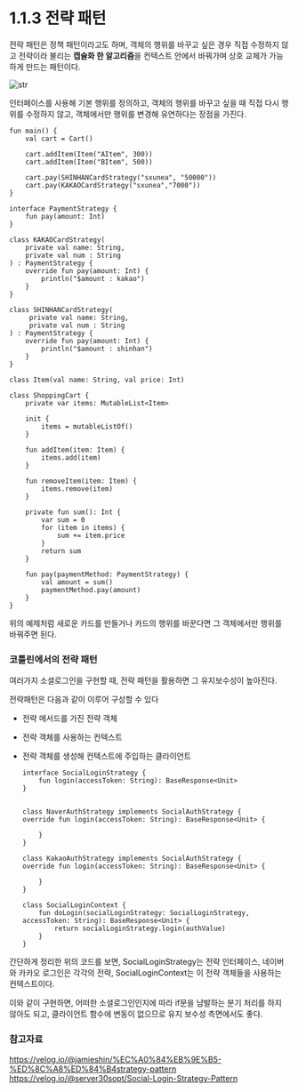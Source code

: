 # 1.1.3 전략 패턴
전략 패턴은 정책 패턴이라고도 하며, 객체의 행위를 바꾸고 싶은 경우 직접 수정하지 않고 전략이라 불리는 **캡슐화 한 알고리즘**을 컨텍스트 안에서 바꿔가며 상호 교체가 가능하게 만드는 패턴이다.

![str](https://github.com/sxunea/CS-Study/assets/81434152/c40cc9b5-0148-4c1c-9959-496aaffc40fb)


인터페이스를 사용해 기본 행위를 정의하고, 객체의 행위를 바꾸고 싶을 때 직접 다시 행위를 수정하지 않고, 객체에서만 행위를 변경해 유연하다는 장점을 가진다.
```
fun main() {
    val cart = Cart()

    cart.addItem(Item("AItem", 300))
    cart.addItem(Item("BItem", 500))

    cart.pay(SHINHANCardStrategy("sxunea", "50000"))
    cart.pay(KAKAOCardStrategy("sxunea","7000"))
}

interface PaymentStrategy {
    fun pay(amount: Int)
}

class KAKAOCardStrategy(
    private val name: String,
    private val num : String
) : PaymentStrategy {
    override fun pay(amount: Int) {
        println("$amount : kakao")
    }
}

class SHINHANCardStrategy(
     private val name: String,
     private val num : String
) : PaymentStrategy {
    override fun pay(amount: Int) {
        println("$amount : shinhan")
    }
}

class Item(val name: String, val price: Int)

class ShoppingCart {
    private var items: MutableList<Item>

    init {
        items = mutableListOf()
    }

    fun addItem(item: Item) {
        items.add(item)
    }

    fun removeItem(item: Item) {
        items.remove(item)
    }

    private fun sum(): Int {
        var sum = 0
        for (item in items) {
            sum += item.price
        }
        return sum
    }

    fun pay(paymentMethod: PaymentStrategy) {
        val amount = sum()
        paymentMethod.pay(amount)
    }
}
```

위의 예제처럼 새로운 카드를 만들거나 카드의 행위를 바꾼다면 그 객체에서만 행위를 바꿔주면 된다. 

### 코틀린에서의 전략 패턴
여러가지 소셜로그인을 구현할 때, 전략 패턴을 활용하면 그 유지보수성이 높아진다. 

전략패턴은 다음과 같이 이루어 구성할 수 있다
- 전략 메서드를 가진 전략 객체
- 전략 객체를 사용하는 컨텍스트
- 전략 객체를 생성해 컨텍스트에 주입하는 클라이언트


    ```
    interface SocialLoginStrategy {
        fun login(accessToken: String): BaseResponse<Unit>
    }


    class NaverAuthStrategy implements SocialAuthStrategy {
    override fun login(accessToken: String): BaseResponse<Unit> {
        
        }
    }

    class KakaoAuthStrategy implements SocialAuthStrategy {
    override fun login(accessToken: String): BaseResponse<Unit> {
        
        }
    }

    class SocialLoginContext {
        fun doLogin(socialLoginStrategy: SocialLoginStrategy, accessToken: String): BaseResponse<Unit> {
            return socialLoginStrategy.login(authValue)
        }
    }
    ```

간단하게 정리한 위의 코드를 보면, SocialLoginStrategy는 전략 인터페이스, 네이버와 카카오 로그인은 각각의 전략, SocialLoginContext는 이 전략 객체들을 사용하는 컨텍스트이다.

이와 같이 구현하면, 어떠한 소셜로그인인지에 따라 if문을 남발하는 분기 처리를 하지 않아도 되고, 클라이언트 함수에 변동이 없으므로 유지 보수성 측면에서도 좋다.


### 참고자료
https://velog.io/@jamieshin/%EC%A0%84%EB%9E%B5-%ED%8C%A8%ED%84%B4strategy-pattern
https://velog.io/@server30sopt/Social-Login-Strategy-Pattern
